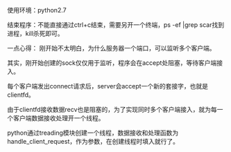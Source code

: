 使用环境：python2.7

结束程序：不能直接通过ctrl+c结束，需要另开一个终端，ps -ef |grep scar找到进程，kill杀死即可。

一点心得：
刚开始不太明白，为什么服务器一个端口，可以监听多个客户端。

其实，刚开始创建的sock仅仅用于监听，程序会在accept处阻塞，等待客户端接入。

每个客户端发出connect请求后，server会accept一个新的套接字，也就是clientfd。

由于clientfd接收数据recv也是阻塞的，为了实现同时多个客户端接入，就为每一个客户端数据接收处理开一个线程。

python通过treading模块创建一个线程，数据接收和处理函数为handle_client_request，作为参数，在创建线程时填入就行了。

